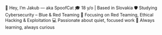 👋 Hey, I’m Jakub — aka SpoofCat
🎓 18 y/o | Based in Slovakia
🛡️ Studying Cybersecurity – Blue & Red Teaming
🔴 Focusing on Red Teaming, Ethical Hacking & Exploitation
💻 Passionate about quiet, focused work
🧠 Always learning, always curious
